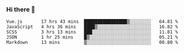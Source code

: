 ### Hi there 👋

<!--
**xin-code/Xin-code** is a ✨ _special_ ✨ repository because its `README.md` (this file) appears on your GitHub profile.

Here are some ideas to get you started:
<!--START_SECTION:waka-->
```text
Vue.js       17 hrs 43 mins  ████████████████▒░░░░░░░░   64.81 % 
JavaScript   4 hrs 36 mins   ████▒░░░░░░░░░░░░░░░░░░░░   16.82 % 
SCSS         3 hrs 13 mins   ███░░░░░░░░░░░░░░░░░░░░░░   11.81 % 
JSON         1 hr 25 mins    █▒░░░░░░░░░░░░░░░░░░░░░░░   05.21 % 
Markdown     13 mins         ▒░░░░░░░░░░░░░░░░░░░░░░░░   00.80 % 
```
<!--END_SECTION:waka-->
